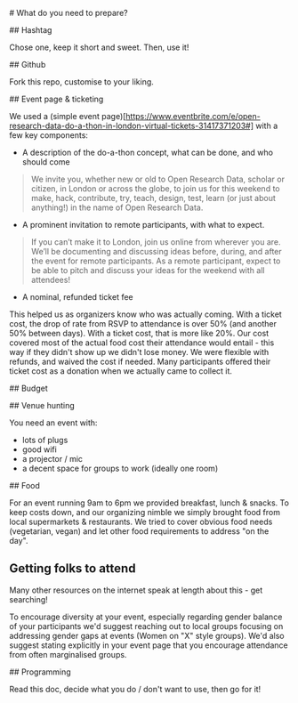 # What do you need to prepare?

## Hashtag

Chose one, keep it short and sweet. Then, use it!

## Github

Fork this repo, customise to your liking.

## Event page & ticketing

We used a (simple event page)[https://www.eventbrite.com/e/open-research-data-do-a-thon-in-london-virtual-tickets-31417371203#] with a few key components:  

* A description of the do-a-thon concept, what can be done, and who should come

> We invite you, whether new or old to Open Research Data, scholar or citizen, in London or across the globe, to join us for this weekend to make, hack, contribute, try, teach, design, test, learn (or just about anything!) in the name of Open Research Data.

* A prominent invitation to remote participants, with what to expect.

> If you can’t make it to London, join us online from wherever you are. We’ll be documenting and discussing ideas before, during, and after the event for remote participants. As a remote participant, expect to be able to pitch and discuss your ideas for the weekend with all attendees!

* A nominal, refunded ticket fee

This helped us as organizers know who was actually coming. With a ticket cost, the drop of rate from RSVP to attendance is over 50% (and another 50% between days). With a ticket cost, that is more like 20%. Our cost covered most of the actual food cost their attendance would entail - this way if they didn't show up we didn't lose money. We were flexible with refunds, and waived the cost if needed. Many participants offered their ticket cost as a donation when we actually came to collect it.

## Budget

## Venue hunting

You need an event with:
* lots of plugs
* good wifi
* a projector / mic
* a decent space for groups to work (ideally one room)

## Food

For an event running 9am to 6pm we provided breakfast, lunch & snacks. To keep costs down, and our organizing nimble we simply brought food from local supermarkets & restaurants. We tried to cover obvious food needs (vegetarian, vegan) and let other food requirements to address "on the day".

## Getting folks to attend

Many other resources on the internet speak at length about this - get searching!

To encourage diversity at your event, especially regarding gender balance of your participants we'd suggest reaching out to local groups focusing on addressing gender gaps at events (Women on "X" style groups). We'd also suggest stating explicitly in your event page that you encourage attendance from often marginalised groups.

## Programming

Read this doc, decide what you do / don't want to use, then go for it!
